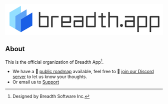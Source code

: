 <p align="center">
  <a href="https://breadth.app" target="_blank" align="center" alt="Breadth App Logo">
    <img src="https://github.com/breadth-studio/.github/raw/master/logo/logo-domain.png" height="100">
  </a>
</p>

## About

This is the official organization of Breadth App[^info].

- We have a 📍 [public roadmap](https://github.com/orgs/breadth-studio/projects/1) available, feel free to 💬 [join our Discord server](https://discord.gg/Ugngwb6Cv9) to let us know your thoughts.
- Or email us to [Support](mailto:support@breadth.app)


[^info]: Designed by Breadth Software Inc.
